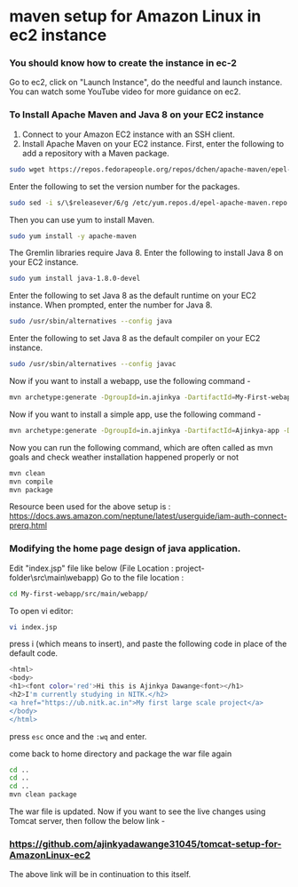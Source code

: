 # maven setup for Amazon Linux in ec2 instance
### You should know how to create the instance in ec-2
Go to ec2, click on "Launch Instance", do the needful and launch instance.
You can watch some YouTube video for more guidance on ec2.

### To Install Apache Maven and Java 8 on your EC2 instance

1. Connect to your Amazon EC2 instance with an SSH client.
2. Install Apache Maven on your EC2 instance. First, enter the following to add a repository with a Maven package.
```bash
sudo wget https://repos.fedorapeople.org/repos/dchen/apache-maven/epel-apache-maven.repo -O /etc/yum.repos.d/epel-apache-maven.repo
```

Enter the following to set the version number for the packages.
```bash
sudo sed -i s/\$releasever/6/g /etc/yum.repos.d/epel-apache-maven.repo
```

Then you can use yum to install Maven.
```bash
sudo yum install -y apache-maven
```

The Gremlin libraries require Java 8. Enter the following to install Java 8 on your EC2 instance.
```bash
sudo yum install java-1.8.0-devel
```

Enter the following to set Java 8 as the default runtime on your EC2 instance.
When prompted, enter the number for Java 8.
```bash
sudo /usr/sbin/alternatives --config java
```

Enter the following to set Java 8 as the default compiler on your EC2 instance.
```bash
sudo /usr/sbin/alternatives --config javac
```

Now if you want to install a webapp, use the following command -
```bash
mvn archetype:generate -DgroupId=in.ajinkya -DartifactId=My-First-webapp -DarchetypeArtifactId=maven-archetype-webapp -DinteractiveMode=false
```

Now if you want to install a simple app, use the following command -
```bash
mvn archetype:generate -DgroupId=in.ajinkya -DartifactId=Ajinkya-app -DarchetypeArtifactId=maven-archetype-quickstart -DinteractiveMode=false
```


Now you can run the following command, which are often called as mvn goals and check weather installation happened properly or not
```bash
mvn clean
mvn compile
mvn package
```

Resource been used for the above setup is : https://docs.aws.amazon.com/neptune/latest/userguide/iam-auth-connect-prerq.html


### Modifying the home page design of java application.
Edit "index.jsp" file like below (File Location : project-folder\src\main\webapp)
Go to the file location : 
```bash
cd My-first-webapp/src/main/webapp/
```

To open vi editor:
```bash
vi index.jsp
```
press i (which means to insert), and paste the following code in place of the default code.
```bash
<html>
<body>
<h1><font color='red'>Hi this is Ajinkya Dawange<font></h1>
<h2>I'm currently studying in NITK.</h2>
<a href="https://ub.nitk.ac.in">My first large scale project</a>
</body>
</html>
```
press `esc` once and the `:wq` and enter.

come back to home directory and package the war file again
```bash
cd ..
cd ..
cd ..
mvn clean package
```

The war file is updated.
Now if you want to see the live changes using Tomcat server, then follow the below link - 
### https://github.com/ajinkyadawange31045/tomcat-setup-for-AmazonLinux-ec2
The above link will be in continuation to this itself.



